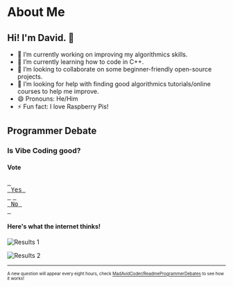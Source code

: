 # About Me

## Hi! I'm David. 👋

- 🔭 I’m currently working on improving my algorithmics skills.
- 🌱 I’m currently learning how to code in C++.
- 👯 I’m looking to collaborate on some beginner-friendly open-source projects.
- 🤔 I’m looking for help with finding good algorithmics tutorials/online courses to help me improve.
- 😄 Pronouns: He/Him
- ⚡ Fun fact: I love Raspberry Pis!

## Programmer Debate
### <!-- Question starts -->Is Vibe Coding good?<!-- Question ends -->
#### Vote
[<kbd> <br> <!-- Option 1 starts -->Yes<!-- Option 1 ends --> <br> </kbd>][Option 1]
[<kbd> <br> <!-- Option 2 starts -->No<!-- Option 2 ends --> <br> </kbd>][Option 2]
#### Here's what the internet thinks!
<!-- Results 1 starts -->
![Results 1](https://img.shields.io/badge/dynamic/json?url=https%3A%2F%2Ffroggerapi.madavidcoder.hackclub.app%2Fresults-1&query=%24.value&label=Yes&dummyresetter1=309)
<!-- Results 1 ends -->
<!-- Results 2 starts -->
![Results 2](https://img.shields.io/badge/dynamic/json?url=https%3A%2F%2Ffroggerapi.madavidcoder.hackclub.app%2Fresults-2&query=%24.value&label=No&dummyresetter2=853)
<!-- Results 2 ends -->
---
<sup><sub>A new question will appear every eight hours, check [MadAvidCoder/ReadmeProgrammerDebates](https://github.com/MadAvidCoder/ReadmeProgrammerDebates) to see how it works!</sub></sub>  

<!-- Links -->
[Option 1]: https://froggerapi.madavidcoder.hackclub.app/option-1
[Option 2]: https://froggerapi.madavidcoder.hackclub.app/option-2
